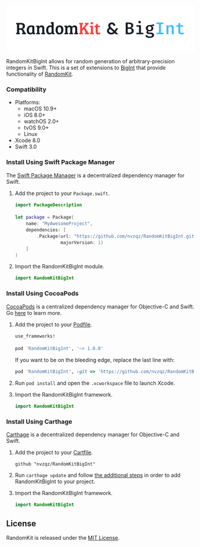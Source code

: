 [![RandomKitBigInt](https://github.com/nvzqz/RandomKitBigInt/raw/master/Images/banner.png)](https://github.com/nvzqz/RandomKitBigInt)

RandomKitBigInt allows for random generation of arbitrary-precision integers in
Swift. This is a set of extensions to [BigInt](https://github.com/lorentey/BigInt)
that provide functionality of [RandomKit](https://github.com/nvzqz/RandomKit).

### Compatibility

- Platforms:
    - macOS 10.9+
    - iOS 8.0+
    - watchOS 2.0+
    - tvOS 9.0+
    - Linux
- Xcode 8.0
- Swift 3.0

### Install Using Swift Package Manager
The [Swift Package Manager](https://swift.org/package-manager/) is a
decentralized dependency manager for Swift.

1. Add the project to your `Package.swift`.

    ```swift
    import PackageDescription

    let package = Package(
        name: "MyAwesomeProject",
        dependencies: [
            .Package(url: "https://github.com/nvzqz/RandomKitBigInt.git",
                     majorVersion: 1)
        ]
    )
    ```

2. Import the RandomKitBigInt module.

    ```swift
    import RandomKitBigInt
    ```

### Install Using CocoaPods
[CocoaPods](https://cocoapods.org/) is a centralized dependency manager for
Objective-C and Swift. Go [here](https://guides.cocoapods.org/using/index.html)
to learn more.

1. Add the project to your [Podfile](https://guides.cocoapods.org/using/the-podfile.html).

    ```ruby
    use_frameworks!

    pod 'RandomKitBigInt', '~> 1.0.0'
    ```

    If you want to be on the bleeding edge, replace the last line with:

    ```ruby
    pod 'RandomKitBigInt', :git => 'https://github.com/nvzqz/RandomKitBigInt.git'
    ```

2. Run `pod install` and open the `.xcworkspace` file to launch Xcode.

3. Import the RandomKitBigInt framework.

    ```swift
    import RandomKitBigInt
    ```

### Install Using Carthage
[Carthage](https://github.com/Carthage/Carthage) is a decentralized dependency
manager for Objective-C and Swift.

1. Add the project to your [Cartfile](https://github.com/Carthage/Carthage/blob/master/Documentation/Artifacts.md#cartfile).

    ```
    github "nvzqz/RandomKitBigInt"
    ```

2. Run `carthage update` and follow [the additional steps](https://github.com/Carthage/Carthage#getting-started)
   in order to add RandomKitBigInt to your project.

3. Import the RandomKitBigInt framework.

    ```swift
    import RandomKitBigInt
    ```

## License

RandomKit is released under the [MIT License](https://opensource.org/licenses/MIT).
